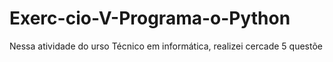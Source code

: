 # Exerc-cio-V-Programa-o-Python
Nessa atividade do urso Técnico em informática, realizei cercade 5 questõe
